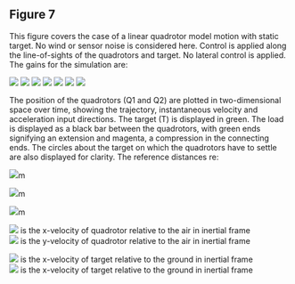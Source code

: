 ## Figure 7
This figure covers the case of a linear quadrotor model motion with static target. No wind or sensor noise is considered here. Control is applied along the line-of-sights of the quadrotors and target. No lateral control is applied. The gains for the simulation are:<br>

<img src="https://render.githubusercontent.com/render/math?math=K_{P} = 0.2">
<img src="https://render.githubusercontent.com/render/math?math=K_{Pr} = 0.8">
<img src="https://render.githubusercontent.com/render/math?math=K_{D} = 0.9">
<img src="https://render.githubusercontent.com/render/math?math=K_{Dr} = 0.5">
<img src="https://render.githubusercontent.com/render/math?math=K_{P\alpha} = 0">
<img src="https://render.githubusercontent.com/render/math?math=K_{Dr\alpha} = 0">
<img src="https://render.githubusercontent.com/render/math?math=K_{D\alpha} = 0">


The position of the quadrotors (Q1 and Q2) are plotted in two-dimensional space over time, showing the trajectory, instantaneous velocity and acceleration input directions. The target (T) is displayed in green. The load is displayed as a black bar between the quadrotors, with green ends signifying an extension and magenta, a compression in the connecting ends. The circles about the target on which the quadrotors have to settle are also displayed for clarity.  The reference distances re:<br>

<img src="https://render.githubusercontent.com/render/math?math=r^d_{1,2} = 2">m

<img src="https://render.githubusercontent.com/render/math?math=r^d_{T,1} = 2">m

<img src="https://render.githubusercontent.com/render/math?math=r^d_{T,2} = 3">m

<img src="https://render.githubusercontent.com/render/math?math=v_x^a"> is the x-velocity of quadrotor relative to the air in inertial frame<br>
<img src="https://render.githubusercontent.com/render/math?math=v_y^a"> is the y-velocity of quadrotor relative to the air in inertial frame<br>

<img src="https://render.githubusercontent.com/render/math?math=v_x^g"> is the x-velocity of target relative to the ground in inertial frame<br>
<img src="https://render.githubusercontent.com/render/math?math=v_x^g"> is the x-velocity of target relative to the ground in inertial frame<br>
